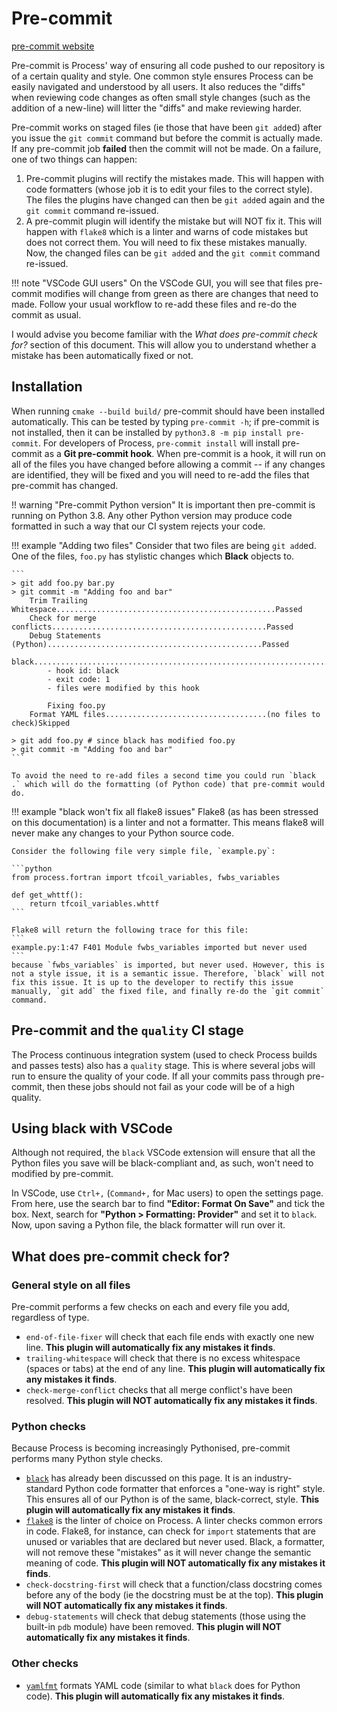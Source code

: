# Pre-commit

[pre-commit website](https://pre-commit.com/#top_level-files)

Pre-commit is Process' way of ensuring all code pushed to our repository is of a certain quality and style. One common style ensures Process can be easily navigated and understood by all users. It also reduces the "diffs" when reviewing code changes as often small style changes (such as the addition of a new-line) will litter the "diffs" and make reviewing harder.

Pre-commit works on staged files (ie those that have been `git add`ed) after you issue the `git commit` command but before the commit is actually made. If any pre-commit job **failed** then the commit will not be made. On a failure, one of two things can happen:

1. Pre-commit plugins will rectify the mistakes made. This will happen with code formatters (whose job it is to edit your files to the correct style). The files the plugins have changed can then be `git add`ed again and the `git commit` command re-issued.
2. A pre-commit plugin will identify the mistake but will NOT fix it. This will happen with `flake8` which is a linter and warns of code mistakes but does not correct them. You will need to fix these mistakes manually. Now, the changed files can be `git add`ed and the `git commit` command re-issued.

!!! note "VSCode GUI users"
    On the VSCode GUI, you will see that files pre-commit modifies will change from green as there are changes that need to made. Follow your usual workflow to re-add these files and re-do the commit as usual.

I would advise you become familiar with the *What does pre-commit check for?* section of this document. This will allow you to understand whether a mistake has been automatically fixed or not.


## Installation
When running `cmake --build build/` pre-commit should have been installed automatically. This can be tested by typing `pre-commit -h`; if pre-commit is not installed, then it can be installed by `python3.8 -m pip install pre-commit`. For developers of Process, `pre-commit install` will install pre-commit as a **Git pre-commit hook**. When pre-commit is a hook, it will run on all of the files you have changed before allowing a commit -- if any changes are identified, they will be fixed and you will need to re-add the files that pre-commit has changed.

!! warning "Pre-commit Python version"
    It is important then pre-commit is running on Python 3.8. Any other Python version may produce code formatted in such a way that our CI system rejects your code.


!!! example "Adding two files"
    Consider that two files are being `git add`ed.
    One of the files, `foo.py` has stylistic changes which **Black** objects to.

    ```
    > git add foo.py bar.py
    > git commit -m "Adding foo and bar"
        Trim Trailing Whitespace.................................................Passed
        Check for merge conflicts................................................Passed
        Debug Statements (Python)................................................Passed
        black....................................................................Failed
            - hook id: black
            - exit code: 1
            - files were modified by this hook

            Fixing foo.py
        Format YAML files....................................(no files to check)Skipped

    > git add foo.py # since black has modified foo.py
    > git commit -m "Adding foo and bar"
    ```

    To avoid the need to re-add files a second time you could run `black .` which will do the formatting (of Python code) that pre-commit would do.

!!! example "black won't fix all flake8 issues"
    Flake8 (as has been stressed on this documentation) is a linter and not a formatter. This means flake8 will never make any changes to your Python source code.

    Consider the following file very simple file, `example.py`:

    ```python
    from process.fortran import tfcoil_variables, fwbs_variables

    def get_whttf():
        return tfcoil_variables.whttf
    ```

    Flake8 will return the following trace for this file:
    ```
    example.py:1:47 F401 Module fwbs_variables imported but never used
    ```
    because `fwbs_variables` is imported, but never used. However, this is not a style issue, it is a semantic issue. Therefore, `black` will not fix this issue. It is up to the developer to rectify this issue manually, `git add` the fixed file, and finally re-do the `git commit` command.


## Pre-commit and the `quality` CI stage
The Process continuous integration system (used to check Process builds and passes tests) also has a `quality` stage. This is where several jobs will run to ensure the quality of your code. If all your commits pass through pre-commit, then these jobs should not fail as your code will be of a high quality.

## Using black with VSCode
Although not required, the `black` VSCode extension will ensure that all the Python files you save will be black-compliant and, as such, won't need to modified by pre-commit.

In VSCode, use `Ctrl+,` (`Command+,` for Mac users) to open the settings page. From here, use the search bar to find **"Editor: Format On Save"** and tick the box. Next, search for **"Python > Formatting: Provider"** and set it to `black`. Now, upon saving a Python file, the black formatter will run over it.

## What does pre-commit check for?
### General style on all files
Pre-commit performs a few checks on each and every file you add, regardless of type.

* `end-of-file-fixer` will check that each file ends with exactly one new line. **This plugin will automatically fix any mistakes it finds**.
* `trailing-whitespace` will check that there is no excess whitespace (spaces or tabs) at the end of any line. **This plugin will automatically fix any mistakes it finds**.
* `check-merge-conflict` checks that all merge conflict's have been resolved. **This plugin will NOT automatically fix any mistakes it finds**.

### Python checks
Because Process is becoming increasingly Pythonised, pre-commit performs many Python style checks.

* [`black`](https://black.readthedocs.io/en/stable/) has already been discussed on this page. It is an industry-standard Python code formatter that enforces a "one-way is right" style. This ensures all of our Python is of the same, black-correct, style. **This plugin will automatically fix any mistakes it finds**.
* [`flake8`](https://flake8.pycqa.org/en/latest/) is the linter of choice on Process. A linter checks common errors in code. Flake8, for instance, can check for `import` statements that are unused or variables that are declared but never used. Black, a formatter, will not remove these "mistakes" as it will never change the semantic meaning of code. **This plugin will NOT automatically fix any mistakes it finds**.
* `check-docstring-first` will check that a function/class docstring comes before any of the body (ie the docstring must be at the top). **This plugin will NOT automatically fix any mistakes it finds**.
* `debug-statements` will check that debug statements (those using the built-in `pdb` module) have been removed. **This plugin will NOT automatically fix any mistakes it finds**.

### Other checks
* [`yamlfmt`](https://github.com/jumanjihouse/pre-commit-hook-yamlfmt) formats YAML code (similar to what `black` does for Python code). **This plugin will automatically fix any mistakes it finds**.
